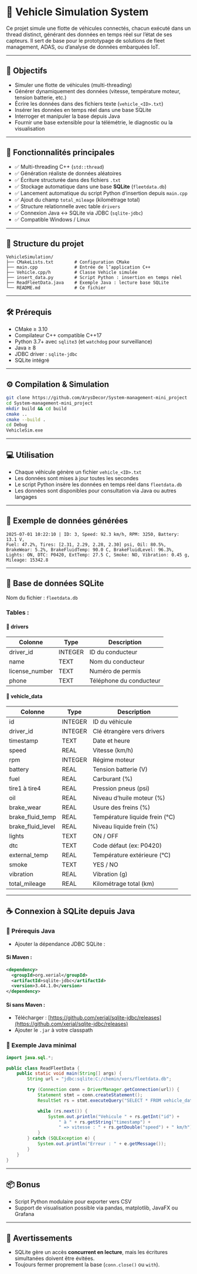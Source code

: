 # 🚗 Vehicle Simulation System

Ce projet simule une flotte de véhicules connectés, chacun exécuté dans un thread distinct, générant des données en temps réel sur l’état de ses capteurs. Il sert de base pour le prototypage de solutions de fleet management, ADAS, ou d’analyse de données embarquées IoT.

---

## 📌 Objectifs

* Simuler une flotte de véhicules (multi-threading)
* Générer dynamiquement des données (vitesse, température moteur, tension batterie, etc.)
* Écrire les données dans des fichiers texte (`vehicle_<ID>.txt`)
* Insérer les données en temps réel dans une base SQLite
* Interroger et manipuler la base depuis Java
* Fournir une base extensible pour la télémétrie, le diagnostic ou la visualisation

---

## 🧹 Fonctionnalités principales

* ✅ Multi-threading C++ (`std::thread`)
* ✅ Génération réaliste de données aléatoires
* ✅ Écriture structurée dans des fichiers `.txt`
* ✅ Stockage automatique dans une base **SQLite** (`fleetdata.db`)
* ✅ Lancement automatique du script Python d’insertion depuis `main.cpp`
* ✅ Ajout du champ `total_mileage` (kilométrage total)
* ✅ Structure relationnelle avec table `drivers`
* ✅ Connexion Java ↔ SQLite via JDBC (`sqlite-jdbc`)
* ✅ Compatible Windows / Linux

---

## 📁 Structure du projet

```
VehicleSimulation/
├── CMakeLists.txt        # Configuration CMake
├── main.cpp              # Entrée de l’application C++
├── Vehicle.cpp/h         # Classe Vehicle simulée
├── insert_data.py        # Script Python : insertion en temps réel
├── ReadFleetData.java    # Exemple Java : lecture base SQLite
└── README.md             # Ce fichier
```

---

## 🛠️ Prérequis

* CMake ≥ 3.10
* Compilateur C++ compatible C++17
* Python 3.7+ avec `sqlite3` (et `watchdog` pour surveillance)
* Java ≥ 8
* JDBC driver : `sqlite-jdbc`
* SQLite intégré

---

## ⚙️ Compilation & Simulation

```bash
git clone https://github.com/ArysDecor/System-management-mini_project
cd System-management-mini_project
mkdir build && cd build
cmake ..
cmake --build .
cd Debug
VehicleSim.exe
```

---

## 💻 Utilisation

* Chaque véhicule génère un fichier `vehicle_<ID>.txt`
* Les données sont mises à jour toutes les secondes
* Le script Python insère les données en temps réel dans `fleetdata.db`
* Les données sont disponibles pour consultation via Java ou autres langages

---

## 🤺 Exemple de données générées

```
2025-07-01 10:22:10 | ID: 3, Speed: 92.3 km/h, RPM: 3250, Battery: 13.1 V,
Fuel: 47.2%, Tires: [2.31, 2.29, 2.28, 2.30] psi, Oil: 80.5%,
BrakeWear: 5.2%, BrakeFluidTemp: 90.0 C, BrakeFluidLevel: 96.3%,
Lights: ON, DTC: P0420, ExtTemp: 27.5 C, Smoke: NO, Vibration: 0.45 g,
Mileage: 15342.8
```

---

## 📃 Base de données SQLite

Nom du fichier : `fleetdata.db`

### Tables :

#### 🔹 drivers

| Colonne         | Type    | Description             |
| --------------- | ------- | ----------------------- |
| driver\_id      | INTEGER | ID du conducteur        |
| name            | TEXT    | Nom du conducteur       |
| license\_number | TEXT    | Numéro de permis        |
| phone           | TEXT    | Téléphone du conducteur |

#### 🔹 vehicle\_data

| Colonne             | Type    | Description                    |
| ------------------- | ------- | ------------------------------ |
| id                  | INTEGER | ID du véhicule                 |
| driver\_id          | INTEGER | Clé étrangère vers drivers     |
| timestamp           | TEXT    | Date et heure                  |
| speed               | REAL    | Vitesse (km/h)                 |
| rpm                 | INTEGER | Régime moteur                  |
| battery             | REAL    | Tension batterie (V)           |
| fuel                | REAL    | Carburant (%)                  |
| tire1 à tire4       | REAL    | Pression pneus (psi)           |
| oil                 | REAL    | Niveau d’huile moteur (%)      |
| brake\_wear         | REAL    | Usure des freins (%)           |
| brake\_fluid\_temp  | REAL    | Température liquide frein (°C) |
| brake\_fluid\_level | REAL    | Niveau liquide frein (%)       |
| lights              | TEXT    | ON / OFF                       |
| dtc                 | TEXT    | Code défaut (ex: P0420)        |
| external\_temp      | REAL    | Température extérieure (°C)    |
| smoke               | TEXT    | YES / NO                       |
| vibration           | REAL    | Vibration (g)                  |
| total\_mileage      | REAL    | Kilométrage total (km)         |

---

## ☕ Connexion à SQLite depuis Java

### 🔧 Prérequis Java

* Ajouter la dépendance JDBC SQLite :

#### Si Maven :

```xml
<dependency>
  <groupId>org.xerial</groupId>
  <artifactId>sqlite-jdbc</artifactId>
  <version>3.44.1.0</version>
</dependency>
```

#### Si sans Maven :

* Télécharger : [https://github.com/xerial/sqlite-jdbc/releases](https://github.com/xerial/sqlite-jdbc/releases)
* Ajouter le `.jar` à votre classpath

### 🧪 Exemple Java minimal

```java
import java.sql.*;

public class ReadFleetData {
    public static void main(String[] args) {
        String url = "jdbc:sqlite:C:/chemin/vers/fleetdata.db";

        try (Connection conn = DriverManager.getConnection(url)) {
            Statement stmt = conn.createStatement();
            ResultSet rs = stmt.executeQuery("SELECT * FROM vehicle_data LIMIT 5");

            while (rs.next()) {
                System.out.println("Vehicule " + rs.getInt("id") +
                    " à " + rs.getString("timestamp") +
                    " => vitesse : " + rs.getDouble("speed") + " km/h");
            }
        } catch (SQLException e) {
            System.out.println("Erreur : " + e.getMessage());
        }
    }
}
```

---

## 📦 Bonus

* Script Python modulaire pour exporter vers CSV
* Support de visualisation possible via pandas, matplotlib, JavaFX ou Grafana

---

## 🔐 Avertissements

* SQLite gère un accès **concurrent en lecture**, mais les écritures simultanées doivent être évitées.
* Toujours fermer proprement la base (`conn.close()` ou `with`).
